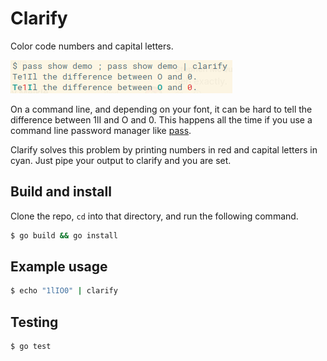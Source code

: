 Clarify
==========

Color code numbers and capital letters.

![Example Image](example.png)

On a command line, and depending on your font, it can be hard to tell the difference between 1lI and O and 0. This happens all the time if you use a command line password manager like [pass](https://www.passwordstore.org/).

Clarify solves this problem by printing numbers in red and capital letters in cyan. Just pipe your output to clarify and you are set.


## Build and install

Clone the repo, `cd` into that directory, and run the following command.
```bash
$ go build && go install
```

## Example usage
```bash
$ echo "1lIO0" | clarify
```

## Testing
```bash
$ go test
```
